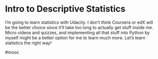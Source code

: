 # Intro to Descriptive Statistics
I’m going to learn statistics with Udacity. I don’t think Coursera or edX will be the better choice since it’ll take too long to actually get stuff inside me. Micro videos and quizzes, and implementing all that stuff into Python by myself might be a better option for me to learn much more. Let’s learn statistics the right way!

#mooc